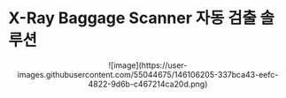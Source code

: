 # X-Ray Baggage Scanner 자동 검출 솔루션
<div align="center">
  ![image](https://user-images.githubusercontent.com/55044675/146106205-337bca43-eefc-4822-9d6b-c467214ca20d.png)
</div>
